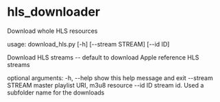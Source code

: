 # hls_downloader
Download whole HLS resources

usage: download_hls.py [-h] [--stream STREAM] [--id ID]

Download HLS streams -- default to download Apple reference HLS streams

optional arguments:
  -h, --help       show this help message and exit
  --stream STREAM  master playlist URI, m3u8 resource
  --id ID          stream id. Used a subfolder name for the downloads
